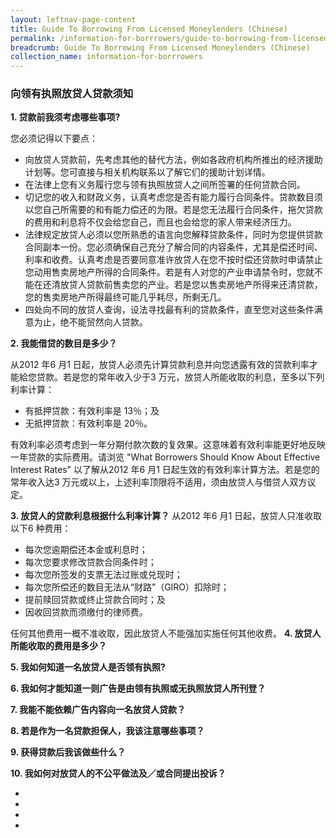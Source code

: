 ```yaml
---
layout: leftnav-page-content
title: Guide To Borrowing From Licensed Moneylenders (Chinese)
permalink: /information-for-borrrowers/guide-to-borrowing-from-licensed-moneylenders-chinese/
breadcrumb: Guide To Borrowing From Licensed Moneylenders (Chinese)
collection_name: information-for-borrrowers
---
```


### 向领有执照放贷人贷款须知




**1. 贷款前我须考虑哪些事项?**

您必须记得以下要点：

<ul><li> 向放贷人贷款前，先考虑其他的替代方法，例如各政府机构所推出的经济援助计划等。您可直接与相关机构联系以了解它们的援助计划详情。 </li> 
  <li> 在法律上您有义务履行您与领有执照放贷人之间所签署的任何贷款合同。</li>
  <li> 切记您的收入和财政义务，认真考虑您是否有能力履行合同条件。贷款数目须以您自己所需要的和有能力偿还的为限。若是您无法履行合同条件，拖欠贷款的费用和利息将不仅会给您自己，而且也会给您的家人带来经济压力。</li>
  <li>  法律规定放贷人必须以您所熟悉的语言向您解释贷款条件，同时为您提供贷款合同副本一份。您必须确保自己充分了解合同的内容条件，尤其是偿还时间、利率和收费。认真考虑是否要同意准许放贷人在您不按时偿还贷款时申请禁止您动用售卖房地产所得的合同条件。若是有人对您的产业申请禁令时，您就不能在还清放贷人贷款前售卖您的产业。若是您以售卖房地产所得来还清贷款，您的售卖房地产所得最终可能几乎耗尽，所剩无几。</li>
  <li> 四处向不同的放贷人查询，设法寻找最有利的贷款条件，直至您对这些条件满意为止，绝不能贸然向人贷款。</li>
 </ul>

**2. 我能借贷的数目是多少？**

从2012 年6 月1 日起，放贷人必须先计算贷款利息并向您透露有效的贷款利率才能給您贷款。若是您的常年收入少于3 万元，放贷人所能收取的利息，至多以下列利率计算：

<ul> 
  <li>有抵押贷款：有效利率是 13％；及 </li>
  <li>无抵押贷款：有效利率是 20％。 </li>
</ul>

有效利率必须考虑到一年分期付款次数的复效果。这意味着有效利率能更好地反映一年贷款的实际费用。请浏览 "What Borrowers Should Know About Effective Interest Rates" 以了解从2012 年6 月1 日起生效的有效利率计算方法。若是您的常年收入达3 万元或以上，上述利率顶限将不适用，须由放贷人与借贷人双方议定。


**3. 放贷人的贷款利息根据什么利率计算？**
从2012 年6 月1 日起，放贷人只准收取以下6 种费用：
<ul>
  <li>每次您逾期偿还本金或利息时；
</li>
  <li>每次您要求修改贷款合同条件时；
</li>
  <li>每次您所签发的支票无法过账或兑现时；
</li>
  <li>每次您所偿还的数目无法从“财路”（GIRO）扣除时；
</li>
  <li>提前赎回贷款或终止贷款合同时；及
</li>
  <li>因收回贷款而须缴付的律师费。
</li>
  </ul>


任何其他费用一概不准收取，因此放贷人不能强加实施任何其他收费。
**4. 放贷人所能收取的费用是多少？**

**5. 我如何知道一名放贷人是否领有执照?**

**6. 我如何才能知道一则广告是由领有执照或无执照放贷人所刊登？**

**7. 我能不能依赖广告内容向一名放贷人贷款？**

**8. 若是作为一名贷款担保人，我该注意哪些事项？**

**9. 获得贷款后我该做些什么？**

**10. 我如何对放贷人的不公平做法及／或合同提出投诉？**




<ul>
  <li></li>
  <li></li>
  <li></li>
  <li></li>
  
</ul>






